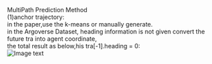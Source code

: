 MultiPath Prediction Method  
(1)anchor trajectory:  
in the paper,use the k-means or manually generate.  
in the Argoverse Dataset, heading information is not given
convert the future tra into agent coordinate,  
the total result as below,his tra[-1].heading = 0:  
![Image text](https://github.com/Fengmoon93/MultiPath/images/2.png)
